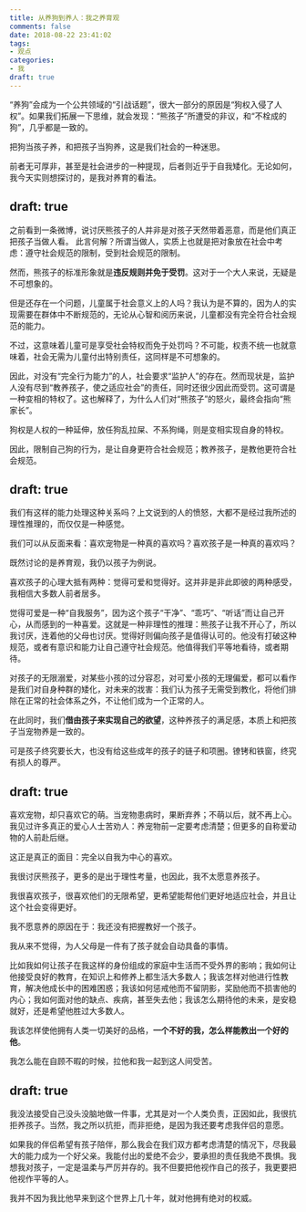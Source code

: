 ```yaml
---
title: 从养狗到养人：我之养育观
comments: false
date: 2018-08-22 23:41:02
tags:
- 观点
categories:
- 我
draft: true
---
```

“养狗”会成为一个公共领域的“引战话题”，很大一部分的原因是“狗权入侵了人权”。如果我们拓展一下思维，就会发现：“熊孩子”所遭受的非议，和“不栓成的狗”，几乎都是一致的。

把狗当孩子养，和把孩子当狗养，这是我们社会的一种迷思。

前者无可厚非，甚至是社会进步的一种提现，后者则近乎于自我矮化。无论如何，我今天实则想探讨的，是我对养育的看法。 <!--more-->

draft: true
---
之前看到一条微博，说讨厌熊孩子的人并非是对孩子天然带着恶意，而是他们真正把孩子当做人看。
此言何解？所谓当做人，实质上也就是把对象放在社会中考虑：遵守社会规范的限制，受到社会规范的限制。

然而，熊孩子的标准形象就是**违反规则并免于受罚**。这对于一个大人来说，无疑是不可想象的。

但是还存在一个问题，儿童属于社会意义上的人吗？我认为是不算的，因为人的实现需要在群体中不断规范的，无论从心智和阅历来说，儿童都没有完全符合社会规范的能力。

不过，这意味着儿童可是享受社会特权而免于处罚吗？不可能，权责不统一也就意味着，社会无需为儿童付出特别责任，这同样是不可想象的。

因此，对没有“完全行为能力”的人，社会要求“监护人”的存在。然而现状是，监护人没有尽到“教养孩子，使之适应社会”的责任，同时还很少因此而受罚。这可谓是一种变相的特权了。这也解释了，为什么人们对“熊孩子”的怒火，最终会指向“熊家长”。

狗权是人权的一种延伸，放任狗乱拉屎、不系狗绳，则是变相实现自身的特权。

因此，限制自己狗的行为，是让自身更符合社会规范；教养孩子，是教他更符合社会规范。

draft: true
---
我们有这样的能力处理这种关系吗？上文说到的人的愤怒，大都不是经过我所述的理性推理的，而仅仅是一种感觉。

我们可以从反面来看：喜欢宠物是一种真的喜欢吗？喜欢孩子是一种真的喜欢吗？

既然讨论的是养育观，我仍以孩子为例说。

喜欢孩子的心理大抵有两种：觉得可爱和觉得好。这并非是非此即彼的两种感受，我相信大多数人前者居多。

觉得可爱是一种“自我服务”，因为这个孩子“干净”、“乖巧”、“听话”而让自己开心，从而感到的一种喜爱。这就是一种非理性的推理：熊孩子让我不开心了，所以我讨厌，连着他的父母也讨厌。觉得好则偏向孩子是值得认可的。他没有打破这种规范，或者有意识和能力让自己遵守社会规范。他值得我们平等地看待，或者期待。

对孩子的无限溺爱，对某些小孩的过分容忍，对可爱小孩的无理偏爱，都可以看作是我们对自身种群的矮化，对未来的戕害：我们认为孩子无需受到教化，将他们排除在正常的社会体系之外，不让他们成为一个正常的人。

在此同时，我们**借由孩子来实现自己的欲望**，这种养孩子的满足感，本质上和把孩子当宠物养是一致的。

可是孩子终究要长大，也没有给这些成年的孩子的链子和项圈。镣铐和铁窗，终究有损人的尊严。

draft: true
---
喜欢宠物，却只喜欢它的萌。当宠物患病时，果断弃养；不萌以后，就不再上心。我见过许多真正的爱心人士苦劝人：养宠物前一定要考虑清楚；但更多的自称爱动物的人前赴后继。

这正是真正的面目：完全以自我为中心的喜欢。

我很讨厌熊孩子，更多的是出于理性考量，也因此，我不太愿意养孩子。

我很喜欢孩子，很喜欢他们的无限希望，更希望能帮他们更好地适应社会，并且让这个社会变得更好。

我不愿意养的原因在于：我还没有把握教好一个孩子。

我从来不觉得，为人父母是一件有了孩子就会自动具备的事情。

比如我如何让孩子在我这样的身份组成的家庭中生活而不受外界的影响；我如何让他接受良好的教育，在知识上和修养上都生活大多数人；我该怎样对他进行性教育，解决他成长中的困难困惑；我该如何惩戒他而不留阴影，奖励他而不损害他的内心；我如何面对他的缺点、疾病，甚至失去他；我该怎么期待他的未来，是安稳就好，还是希望他胜过大多数人。

我该怎样使他拥有人类一切美好的品格，**一个不好的我，怎么样能教出一个好的他**。

我怎么能在自顾不暇的时候，拉他和我一起到这人间受苦。

draft: true
---
我没法接受自己没头没脑地做一件事，尤其是对一个人类负责，正因如此，我很抗拒养孩子。当然，我之所以抗拒，而非拒绝，是因为我还要考虑我伴侣的意愿。

如果我的伴侣希望有孩子陪伴，那么我会在我们双方都考虑清楚的情况下，尽我最大的能力成为一个好父亲。我能付出的爱绝不会少，要承担的责任我绝不畏惧。我想我对孩子，一定是温柔与严厉并存的。我不但要把他视作自己的孩子，我更要把他视作平等的人。

我并不因为我比他早来到这个世界上几十年，就对他拥有绝对的权威。